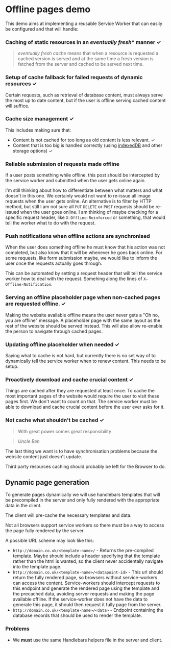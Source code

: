 # Offline pages demo

This demo aims at implementing a reusable Service Worker that can easily be configured and that will handle:

### Caching of static resources in an *eventually fresh** manner ✓
> *eventually fresh cache* means that when a resource is requested a cached version is served and at the same time a fresh version is fetched from the server and cached to be served next time.


### Setup of cache fallback for failed requests of dynamic resources ✓

Certain requests, such as retrieval of database content, must always serve the most up to date content, but if the user is offline serving cached content will suffice.

### Cache size management ✓

This includes making sure that:

- Content is not cached for too long as old content is less relevant. ✓
- Content that is too big is handled correctly (using [indexedDB](https://developer.mozilla.org/en/docs/Web/API/IndexedDB_API) and other storage options) ✓

### Reliable submission of requests made offline

If a user posts something while offline, this post should be intercepted by the service worker and submitted when the user gets online again.

I'm still thinking about how to differentiate between what matters and what doesn't in this one. We certainly would not want to re-issue all image requests when the user gets online. An alternative is to filter by HTTP method, but still I am not sure all `PUT` `DELETE` or `POST` requests should be re-issued when the user goes online. I am thinking of maybe checking for a specific request header, like `X-Offline-Reinforced` or something, that would tell the worker what to do with the request.

### Push notifications when offline actions are synchronised

When the user does something offline he must know that his action was not completed, but also know that it will be whenever he goes back online. For some requests, like form submission maybe, we would like to inform the user once the requests actually goes through.

This can be automated by setting a request header that will tell the service worker how to deal with the request. Somehing along the lines of `X-Offline-Notification`.

### Serving an offline placeholder page when non-cached pages are requested offline. ✓

Making the website available offline means the user never gets a "Oh no, you are offline" message. A placeholder page with the same layout as the rest of the website should be served instead. This will also allow re-enable the person to navigate through cached pages.

### Updating offline placeholder when needed ✓

Saying what to cache is not hard, but currently there is no set way of to dynamically tell the service worker when to renew content. This needs to be setup.

### Proactively download and cache crucial content ✓

Things are cached after they are requested at least once. To cache the most important pages of the website would require the user to visit these pages first. We don't want to count on that. The service worker must be able to download and cache crucial content before the user ever asks for it.

### Not cache what shouldn't be cached ✓

> With great power comes great responsibility

> *Uncle Ben*

The last thing we want is to have synchronisation problems because the website content just doesn't update.

Third party resources caching should  probably be left for the Browser to do.

## Dynamic page generation

To generate pages dynamically we will use handlebars templates that will be precompiled in the server and only fully rendered with the appropriate data in the client.

The client will pre-cache the necessary templates and data.

Not all browsers support service workers so there must be a way to access the page fully rendered by the server.

A possible URL scheme may look like this:
  - `http://domain.co.uk/<template-name>/` - Returns the pre-compiled template. Maybe should include a header specifying that the template rather than the html is wanted, so the client never accidentally navigate into the template page.
  - `http://domain.co.uk/<template-name>/<datapoint-id>` - This url should return the fully rendered page, so browsers without service-workers can access the content. Service-workers should intercept requests to this endpoint and generate the rendered page using the template and the precached data, avoiding server requests and making the page available offline. If the service-worker does not have the data to generate this page, it should then request it fully page from the server.
  - `http://domain.co.uk/<template-name>/<data>` - Endpoint containing the database records that should be used to render the template.


### Problems

  - We **must** use the same Handlebars helpers file in the server and client.
